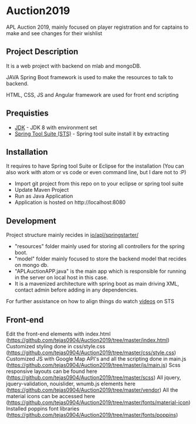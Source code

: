 # Auction2019
APL Auction 2019, mainly focused on player registration and for captains to make and see changes for their wishlist
## Project Description
It is a web project with backend on mlab and mongoDB.

JAVA Spring Boot framework is used to make the resources to talk to backend.

HTML, CSS, JS and Angular framework are used for front end scripting

## Prequisties
* [JDK](https://www.oracle.com/technetwork/java/javase/downloads/jdk8-downloads-2133151.html) - JDK 8 with environment set 
* [Spring Tool Suite (STS)](https://spring.io/tools) - Spring tool suite install it by extracting

## Installation
It requires to have Spring tool Suite or Eclipse for the installation (You can also work with atom or vs code or even command line, but I dare not to :P)

* Import git project from this repo on to your eclipse or spring tool suite
* Update Maven Project
* Run as Java Application
* Application is hosted on http://localhost:8080

## Development
Project structure mainly recides in [io/apl/springstarter/](https://github.com/tejas0904/Auction2019/tree/master/auction/src/main/java/io/apl/springstarter)

* "resources" folder mainly used for storing all controllers for the spring boot.
* "model" folder mainly focused to store the backend model that recides on mongo db.
* "APLAuctionAPP.java" is the main app which is responsible for running in the server on local host in this case.
* It is a mavenized architecture with spring boot as main driving XML, contact admin before adding in any dependencies.

For further assistance on how to align things do watch [videos](https://www.youtube.com/playlist?list=PLmbC-xnvykcghOSOJ1ZF6ja3aOgZAgaMO) on STS

## Front-end
Edit the front-end elements with index.html (https://github.com/tejas0904/Auction2019/tree/master/index.html)
Customized styling done in css/style.css (https://github.com/tejas0904/Auction2019/tree/master/css/style.css)
Customized JS with Google Map API's and all the scripting done in main.js (https://github.com/tejas0904/Auction2019/tree/master/js/main.js)
Scss responsive layouts can be found here (https://github.com/tejas0904/Auction2019/tree/master/scss)
All jquery, jquery-validation, nouislider, wnumb.js elements here (https://github.com/tejas0904/Auction2019/tree/master/vendor)
All the material icons can be accessed here (https://github.com/tejas0904/Auction2019/tree/master/fonts/material-icon)
Installed poppins font libraries (https://github.com/tejas0904/Auction2019/tree/master/fonts/poppins)


